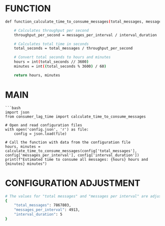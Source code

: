 # FUNCTION 
```bash
def function_calculate_time_to_consume_messages(total_messages, messages_per_interval, interval_duration):

    # Calculates throughput per second
    throughput_per_second = messages_per_interval / interval_duration

    # Calculates total time in seconds
    total_seconds = total_messages / throughput_per_second

    # Convert total seconds to hours and minutes
    hours = int(total_seconds // 3600)
    minutes = int((total_seconds % 3600) / 60)

    return hours, minutes
```

# MAIN
```
```bash	
import json
from consumer_lag_time import calculate_time_to_consume_messages

# Open and read configuration files
with open('config.json', 'r') as file:
    config = json.load(file)

# Call the function with data from the configuration file
hours, minutes = calculate_time_to_consume_messages(config['total_messages'], config['messages_per_interval'], config['interval_duration'])
print(f"Estimated time to consume all messages: {hours} hours and {minutes} minutes")
```
# CONFIGURATION ADJUSTMENT
```bash
# The values for "total messages" and "messages per interval" are adjusted to suit your needs
{
    "total_messages": 7867803,
    "messages_per_interval": 4913,
    "interval_duration": 5
}
